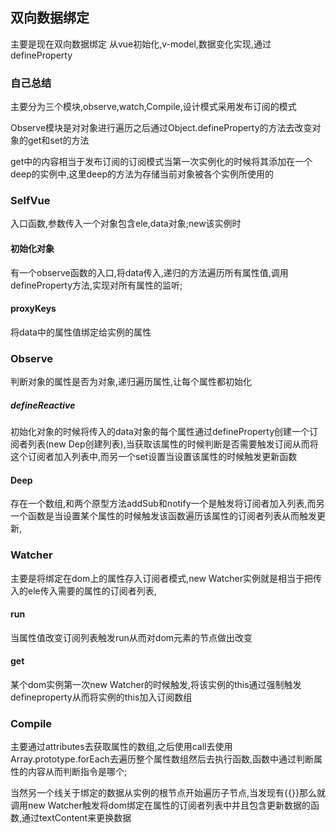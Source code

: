 ## 双向数据绑定
主要是现在双向数据绑定
从vue初始化,v-model,数据变化实现,通过defineProperty

### 自己总结

主要分为三个模块,observe,watch,Compile,设计模式采用发布订阅的模式

Observe模块是对对象进行遍历之后通过Object.defineProperty的方法去改变对象的get和set的方法

get中的内容相当于发布订阅的订阅模式当第一次实例化的时候将其添加在一个deep的实例中,这里deep的方法为存储当前对象被各个实例所使用的

### SelfVue
入口函数,参数传入一个对象包含ele,data对象;new该实例时
#### 初始化对象
有一个observe函数的入口,将data传入,递归的方法遍历所有属性值,调用defineProperty方法,实现对所有属性的监听;
#### proxyKeys
将data中的属性值绑定给实例的属性

### Observe
判断对象的属性是否为对象,递归遍历属性,让每个属性都初始化
##### defineReactive
初始化对象的时候将传入的data对象的每个属性通过defineProperty创建一个订阅者列表(new Dep创建列表),当获取该属性的时候判断是否需要触发订阅从而将这个订阅者加入列表中,而另一个set设置当设置该属性的时候触发更新函数
#### Deep
存在一个数组,和两个原型方法addSub和notify一个是触发将订阅者加入列表,而另一个函数是当设置某个属性的时候触发该函数遍历该属性的订阅者列表从而触发更新,

### Watcher
主要是将绑定在dom上的属性存入订阅者模式,new Watcher实例就是相当于把传入的ele传入需要的属性的订阅者列表,
#### run
当属性值改变订阅列表触发run从而对dom元素的节点做出改变
#### get
某个dom实例第一次new Watcher的时候触发,将该实例的this通过强制触发defineproperty从而将实例的this加入订阅数组

### Compile
主要通过attributes去获取属性的数组,之后使用call去使用Array.prototype.forEach去遍历整个属性数组然后去执行函数,函数中通过判断属性的内容从而判断指令是哪个;

当然另一个线关于绑定的数据从实例的根节点开始遍历子节点,当发现有{{}}那么就调用new Watcher触发将dom绑定在属性的订阅者列表中并且包含更新数据的函数,通过textContent来更换数据
